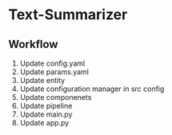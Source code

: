 # Text-Summarizer

## Workflow


1. Update config.yaml
2. Update params.yaml
3. Update entity
4. Update configuration manager in src config
5. Update componenets
6. Update pipeline
7. Update main.py
8. Update app.py